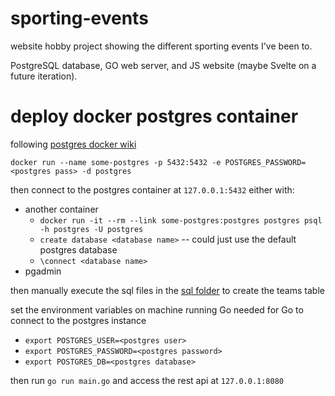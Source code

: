 # sporting-events
website hobby project showing the different sporting events I've been to. 

PostgreSQL database, GO web server, and JS website (maybe Svelte on a future iteration).

# deploy docker postgres container

following [postgres docker wiki](https://hub.docker.com/_/postgres)

`docker run --name some-postgres -p 5432:5432 -e POSTGRES_PASSWORD=<postgres pass> -d postgres`

then connect to the postgres container at `127.0.0.1:5432` either with:
- another container
    - `docker run -it --rm --link some-postgres:postgres postgres psql -h postgres -U postgres`
    - `create database <database name>` -- could just use the default postgres database
    - `\connect <database name>`
- pgadmin

then manually execute the sql files in the [sql folder](db/sql) to create the teams table

set the environment variables on machine running Go needed for Go to connect to the postgres instance
- `export POSTGRES_USER=<postgres user>`
- `export POSTGRES_PASSWORD=<postgres password>`
- `export POSTGRES_DB=<postgres database>`

then run `go run main.go` and access the rest api at `127.0.0.1:8080`